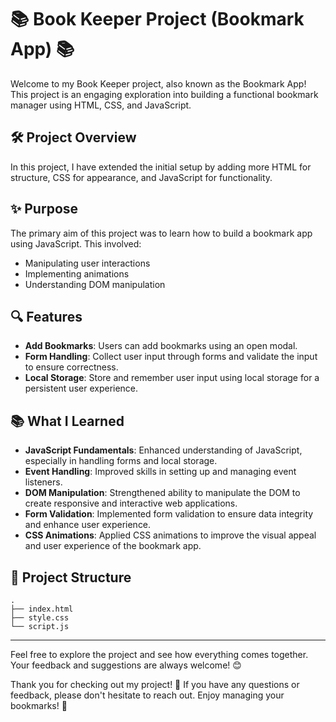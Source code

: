 # 📚 Book Keeper Project (Bookmark App) 📚

Welcome to my Book Keeper project, also known as the Bookmark App!
This project is an engaging exploration into building a functional bookmark manager using HTML, CSS, and JavaScript.

## 🛠️ Project Overview

In this project, I have extended the initial setup by adding more HTML for structure, CSS for appearance, and JavaScript for functionality.

## ✨ Purpose

The primary aim of this project was to learn how to build a bookmark app using JavaScript. This involved:

- Manipulating user interactions
- Implementing animations
- Understanding DOM manipulation

## 🔍 Features

- **Add Bookmarks**: Users can add bookmarks using an open modal.
- **Form Handling**: Collect user input through forms and validate the input to ensure correctness.
- **Local Storage**: Store and remember user input using local storage for a persistent user experience.

## 📚 What I Learned

- **JavaScript Fundamentals**: Enhanced understanding of JavaScript, especially in handling forms and local storage.
- **Event Handling**: Improved skills in setting up and managing event listeners.
- **DOM Manipulation**: Strengthened ability to manipulate the DOM to create responsive and interactive web applications.
- **Form Validation**: Implemented form validation to ensure data integrity and enhance user experience.
- **CSS Animations**: Applied CSS animations to improve the visual appeal and user experience of the bookmark app.

## 📂 Project Structure

```plaintext
.
├── index.html
├── style.css
└── script.js
```

---

Feel free to explore the project and see how everything comes together. Your feedback and suggestions are always welcome! 😊

Thank you for checking out my project! 🎉 If you have any questions or feedback, please don't hesitate to reach out. Enjoy managing your bookmarks! 🔖

